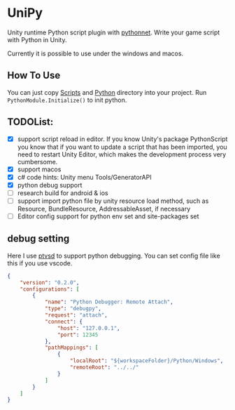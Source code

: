 # UniPy
Unity runtime Python script plugin with [pythonnet](https://github.com/pythonnet/pythonnet). Write your game script with Python in Unity.

Currently it is possible to use under the windows and macos.

## How To Use
You can just copy [Scripts](UniPy/Assets/Scripts) and [Python](UniPy/Python) directory into your project. Run `PythonModule.Initialize()` to init python.

## TODOList:
  - [x] support script reload in editor. If you know Unity's package PythonScript you know that if you want to update a script that has been imported, you need to restart Unity Editor, which makes the development process very cumbersome.
  - [x] support macos
  - [x] c# code hints: Unity menu Tools/GeneratorAPI
  - [x] python debug support
  - [ ] research build for android & ios
  - [ ] support import python file by unity resource load method, such as Resource, BundleResource, AddressableAsset, if necessary
  - [ ] Editor config support for python env set and site-packages set

## debug setting
Here I use [ptvsd](https://github.com/microsoft/ptvsd) to support python debugging. You can set config file like this if you use vscode.
```json
{
    "version": "0.2.0",
    "configurations": [
        {
            "name": "Python Debugger: Remote Attach",
            "type": "debugpy",
            "request": "attach",
            "connect": {
                "host": "127.0.0.1",
                "port": 12345
            },
            "pathMappings": [
                {
                    "localRoot": "${workspaceFolder}/Python/Windows",
                    "remoteRoot": "../../"
                }
            ]
        }
    ]
}
```
